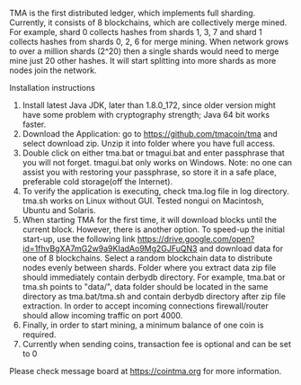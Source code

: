 TMA is the first distributed ledger, which implements full sharding. Currently, it consists of 8 blockchains, which are collectively merge mined. For example, shard 0 collects hashes from shards 1, 3, 7 and shard 1 collects hashes from shards 0, 2, 6 for merge mining. When network grows to over a million shards (2^20) then a single shards would need to merge mine just 20 other hashes.
It will start splitting into more shards as more nodes join the network.

Installation instructions

1)    Install latest Java JDK, later than 1.8.0_172, since older version might have some problem with cryptography strength; Java 64 bit works faster.
2)    Download the Application: go to https://github.com/tmacoin/tma and select download zip. Unzip it into folder where you have full access.
3)    Double click on either tma.bat or tmagui.bat and enter passphrase that you will not forget. tmagui.bat only works on Windows. Note: no one can assist you with restoring your passphrase, so store it in a safe place, preferable cold storage(off the Internet).
4)    To verify the application is executing, check tma.log file in log directory. tma.sh works on Linux without GUI. Tested nongui on Macintosh, Ubuntu and Solaris.
5)    When starting TMA for the first time, it will download blocks until the current block. However, there is another option. To speed-up the initial start-up, use the following link https://drive.google.com/open?id=1fhvBgXA7mG2w9a9KIadAo9Mg2GJFuQN3 and download data for one of 8 blockchains. Select a random blockchain data to distribute nodes evenly between shards. Folder where you extract data zip file should immediately contain derbydb directory. For example, tma.bat or tma.sh points to "data/", data folder should be located in the same directory as tma.bat/tma.sh and contain derbydb directory after zip file extraction. In order to accept incoming connections firewall/router should allow incoming traffic on port 4000.
6)    Finally, in order to start mining, a minimum balance of one coin is required.
7)    Currently when sending coins, transaction fee is optional and can be set to 0

Please check message board at https://cointma.org for more information.
